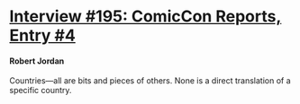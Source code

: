 # [Interview #195: ComicCon Reports, Entry #4](https://www.theoryland.com/intvmain.php?i=195#4)

#### Robert Jordan

Countries—all are bits and pieces of others. None is a direct translation of a specific country.

